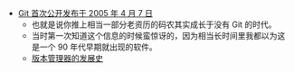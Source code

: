 - [Git 首次公开发布于 2005 年 4 月 7 日](https://twitter.com/kistovincent/status/1692055918501064771)
	- 也就是说你推上相当一部分老资历的码农其实成长于没有 Git 的时代。
	- 当时第一次知道这个信息的时候蛮惊讶的，因为相当长时间里我都以为这是一个 90 年代早期就出现的软件。
	- [版本管理器的发展史](https://coolshell.cn/articles/3288.html)